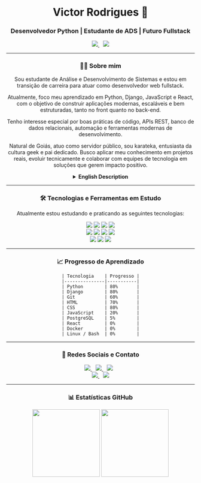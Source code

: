 <div align="center">
<h1 align="center">Victor Rodrigues 👋</h1>
<h3 align="center">Desenvolvedor Python | Estudante de ADS | Futuro Fullstack</h3>

<p align="center">
  <a href="https://victormelkor.github.io" target="_blank">
    <img src="https://img.shields.io/badge/Portfólio-victormelkor.github.io-blue?style=for-the-badge&logo=githubpages&logoColor=white" />
  </a> 
  <img src="https://img.shields.io/badge/Buscando-Estágio%20e%20Projetos-blueviolet?style=for-the-badge&logo=handshake&logoColor=white" style="margin-left: 10px;" />
</p>


---

### 👨‍💻 Sobre mim

Sou estudante de Análise e Desenvolvimento de Sistemas e estou em transição de carreira para atuar como desenvolvedor web fullstack.

Atualmente, foco meu aprendizado em Python, Django, JavaScript e React, com o objetivo de construir aplicações modernas, escaláveis e bem estruturadas, tanto no front quanto no back-end.

Tenho interesse especial por boas práticas de código, APIs REST, banco de dados relacionais, automação e ferramentas modernas de desenvolvimento.

Natural de Goiás, atuo como servidor público, sou karateka, entusiasta da cultura geek e pai dedicado. Busco aplicar meu conhecimento em projetos reais, evoluir tecnicamente e colaborar com equipes de tecnologia em soluções que gerem impacto positivo.

<details>
<summary><strong>English Description</strong></summary>

### 👨‍💻 About me

I am currently a Systems Analysis and Development student, transitioning my career to become a fullstack web developer.

My studies focus on Python, Django, JavaScript, and React, with the goal of building modern, scalable, and well-structured web applications — both front-end and back-end.

I'm particularly interested in clean code practices, REST APIs, relational databases, automation, and modern dev tools.

Originally from Goiás, Brazil, I work as a public servant, practice karate, enjoy geek culture, and am a proud father. I'm constantly seeking to apply my knowledge in real-world projects, improve technically, and contribute to impactful software solutions.

</details>

---

### 🛠️ Tecnologias e Ferramentas em Estudo

Atualmente estou estudando e praticando as seguintes tecnologias:

<p align="center">
  <!-- Backend -->
  <img src="https://img.shields.io/badge/Python-3776AB?style=for-the-badge&logo=python&logoColor=white"/>
  <img src="https://img.shields.io/badge/Django-092E20?style=for-the-badge&logo=django&logoColor=white"/>
  <img src="https://img.shields.io/badge/PostgreSQL-316192?style=for-the-badge&logo=postgresql&logoColor=white"/>
  <img src="https://img.shields.io/badge/Git-F05032?style=for-the-badge&logo=git&logoColor=white"/><br>
  <!-- Frontend -->
  <img src="https://img.shields.io/badge/HTML5-E34F26?style=for-the-badge&logo=html5&logoColor=white"/>
  <img src="https://img.shields.io/badge/CSS3-1572B6?style=for-the-badge&logo=css3&logoColor=white"/>
  <img src="https://img.shields.io/badge/JavaScript-F7DF1E?style=for-the-badge&logo=javascript&logoColor=black"/>
  <img src="https://img.shields.io/badge/React-20232A?style=for-the-badge&logo=react&logoColor=61DAFB"/><br>
  <!-- Extras -->
  <img src="https://img.shields.io/badge/Docker-2496ED?style=for-the-badge&logo=docker&logoColor=white"/>
  <img src="https://img.shields.io/badge/Linux-FCC624?style=for-the-badge&logo=linux&logoColor=black"/>
  <img src="https://img.shields.io/badge/Bash-121011?style=for-the-badge&logo=gnu-bash&logoColor=white"/>

</p>

---

### 📈 Progresso de Aprendizado
```
| Tecnologia    | Progresso |
|---------------|-----------|
| Python        | 80%       |
| Django        | 80%       |
| Git           | 60%       |
| HTML          | 70%       |
| CSS           | 80%       |
| JavaScript    | 20%       |
| PostgreSQL    | 5%        |
| React         | 0%        |
| Docker        | 0%        |
| Linux / Bash  | 0%        |
```
---

### 🤝 Redes Sociais e Contato

<p align="center">
  <a href="https://instagram.com/victormelkor" target="_blank" style="margin-right: 10px;">
    <img src="https://img.shields.io/badge/Instagram-E4405F?style=for-the-badge&logo=instagram&logoColor=white"/>
  </a>
  <a href="https://www.facebook.com/VictorMelkor" target="_blank" style="margin-right: 10px;">
    <img src="https://img.shields.io/badge/Facebook-1877F2?style=for-the-badge&logo=facebook&logoColor=white"/>
  </a>
  <a href="https://www.linkedin.com/in/victormelkor" target="_blank" style="margin-right: 10px;">
    <img src="https://img.shields.io/badge/LinkedIn-0077B5?style=for-the-badge&logo=linkedin&logoColor=white"/>
  </a><br>
  <a href="mailto:victor.melkor@gmail.com" target="_blank" style="margin-right: 10px;">
    <img src="https://img.shields.io/badge/Email-victor.melkor@gmail.com-D14836?style=for-the-badge&logo=gmail&logoColor=white"/>
  </a>
  <a href="https://wa.me/5562982147845" target="_blank">
    <img src="https://img.shields.io/badge/WhatsApp-25D366?style=for-the-badge&logo=whatsapp&logoColor=white"/>
  </a>
</p>


---

### 📊 Estatísticas GitHub

<p align="center">
  <img height="180em" src="https://github-readme-stats.vercel.app/api?username=victormelkor&show_icons=true&theme=dracula&rank_icon=github"/>
  <img height="180em" src="https://github-readme-stats.vercel.app/api/top-langs/?username=victormelkor&layout=compact&hide=shell,powershell,batchfile"/>
</p>
